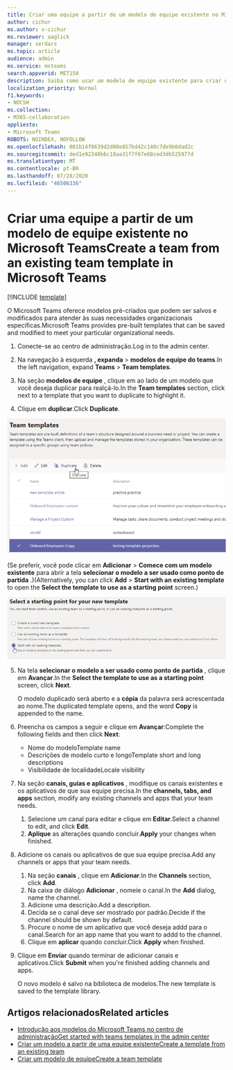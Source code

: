 ```yaml
---
title: Criar uma equipe a partir de um modelo de equipe existente no Microsoft Teams
author: cichur
ms.author: v-cichur
ms.reviewer: aaglick
manager: serdars
ms.topic: article
audience: admin
ms.service: msteams
search.appverid: MET150
description: Saiba como usar um modelo de equipe existente para criar uma nova equipe no Microsoft Teams.
localization_priority: Normal
f1.keywords:
- NOCSH
ms.collection:
- M365-collaboration
appliesto:
- Microsoft Teams
ROBOTS: NOINDEX, NOFOLLOW
ms.openlocfilehash: 001b14f0639d2d00e857bd42c140c7de9b0dad2c
ms.sourcegitcommit: ded1e92348b6c18aa31f7f67e68ced3db525977d
ms.translationtype: MT
ms.contentlocale: pt-BR
ms.lasthandoff: 07/28/2020
ms.locfileid: "46506336"
---
```

# <a name="create-a-team-from-an-existing-team-template-in-microsoft-teams"></a><span data-ttu-id="e80bb-103">Criar uma equipe a partir de um modelo de equipe existente no Microsoft Teams</span><span class="sxs-lookup"><span data-stu-id="e80bb-103">Create a team from an existing team template in Microsoft Teams</span></span>

[!INCLUDE [template](includes/preview-feature.md)]

<span data-ttu-id="e80bb-104">O Microsoft Teams oferece modelos pré-criados que podem ser salvos e modificados para atender às suas necessidades organizacionais específicas.</span><span class="sxs-lookup"><span data-stu-id="e80bb-104">Microsoft Teams provides pre-built templates that can be saved and modified to meet your particular organizational needs.</span></span>

1. <span data-ttu-id="e80bb-105">Conecte-se ao centro de administração.</span><span class="sxs-lookup"><span data-stu-id="e80bb-105">Log in to the admin center.</span></span>

2. <span data-ttu-id="e80bb-106">Na navegação à esquerda **, expanda**  >  **modelos de equipe do teams**.</span><span class="sxs-lookup"><span data-stu-id="e80bb-106">In the left navigation, expand **Teams** > **Team templates**.</span></span>

3. <span data-ttu-id="e80bb-107">Na seção **modelos de equipe** , clique em ao lado de um modelo que você deseja duplicar para realçá-lo.</span><span class="sxs-lookup"><span data-stu-id="e80bb-107">In the **Team templates** section, click next to a template that you want to duplicate to highlight it.</span></span>

4. <span data-ttu-id="e80bb-108">Clique em **duplicar**.</span><span class="sxs-lookup"><span data-stu-id="e80bb-108">Click **Duplicate**.</span></span>

![Uma imagem da caixa de diálogo modelos de equipe com a caixa de diálogo Adicionar realçada.](media/template-duplicate.png)

<span data-ttu-id="e80bb-110">(Se preferir, você pode clicar em **Adicionar**  >  **Comece com um modelo existente** para abrir a tela **selecionar o modelo a ser usado como ponto de partida** .)</span><span class="sxs-lookup"><span data-stu-id="e80bb-110">(Alternatively, you can click **Add** > **Start with an existing template** to open the **Select the template to use as a starting point** screen.)</span></span>

![Uma imagem da tela de ponto inicial dos modelos de equipe com iniciar com um modelo existente realçado.](media/template-start-existing-template.png)

5. <span data-ttu-id="e80bb-112">Na tela **selecionar o modelo a ser usado como ponto de partida** , clique em **Avançar**.</span><span class="sxs-lookup"><span data-stu-id="e80bb-112">In the **Select the template to use as a starting point** screen, click **Next**.</span></span>

    <span data-ttu-id="e80bb-113">O modelo duplicado será aberto e a **cópia** da palavra será acrescentada ao nome.</span><span class="sxs-lookup"><span data-stu-id="e80bb-113">The duplicated template opens, and the word **Copy** is appended to the name.</span></span>

6. <span data-ttu-id="e80bb-114">Preencha os campos a seguir e clique em **Avançar**:</span><span class="sxs-lookup"><span data-stu-id="e80bb-114">Complete the following fields and then click **Next**:</span></span>
    - <span data-ttu-id="e80bb-115">Nome do modelo</span><span class="sxs-lookup"><span data-stu-id="e80bb-115">Template name</span></span>
    - <span data-ttu-id="e80bb-116">Descrições de modelo curto e longo</span><span class="sxs-lookup"><span data-stu-id="e80bb-116">Template short and long descriptions</span></span>
    - <span data-ttu-id="e80bb-117">Visibilidade de localidade</span><span class="sxs-lookup"><span data-stu-id="e80bb-117">Locale visibility</span></span>  

7. <span data-ttu-id="e80bb-118">Na seção **canais, guias e aplicativos** , modifique os canais existentes e os aplicativos de que sua equipe precisa.</span><span class="sxs-lookup"><span data-stu-id="e80bb-118">In the **channels, tabs, and apps** section, modify any existing channels and apps that your team needs.</span></span>

    1. <span data-ttu-id="e80bb-119">Selecione um canal para editar e clique em **Editar**.</span><span class="sxs-lookup"><span data-stu-id="e80bb-119">Select a channel to edit, and click **Edit**.</span></span>
    2. <span data-ttu-id="e80bb-120">**Aplique** as alterações quando concluir.</span><span class="sxs-lookup"><span data-stu-id="e80bb-120">**Apply** your changes when finished.</span></span>

8. <span data-ttu-id="e80bb-121">Adicione os canais ou aplicativos de que sua equipe precisa.</span><span class="sxs-lookup"><span data-stu-id="e80bb-121">Add any channels or apps that your team needs.</span></span>

    1. <span data-ttu-id="e80bb-122">Na seção **canais** , clique em **Adicionar**.</span><span class="sxs-lookup"><span data-stu-id="e80bb-122">In the **Channels** section, click **Add**.</span></span>
    2. <span data-ttu-id="e80bb-123">Na caixa de diálogo **Adicionar** , nomeie o canal.</span><span class="sxs-lookup"><span data-stu-id="e80bb-123">In the **Add** dialog, name the channel.</span></span>
    3. <span data-ttu-id="e80bb-124">Adicione uma descrição.</span><span class="sxs-lookup"><span data-stu-id="e80bb-124">Add a description.</span></span>
    4. <span data-ttu-id="e80bb-125">Decida se o canal deve ser mostrado por padrão.</span><span class="sxs-lookup"><span data-stu-id="e80bb-125">Decide if the channel should be shown by default.</span></span>
    5. <span data-ttu-id="e80bb-126">Procure o nome de um aplicativo que você deseja addd para o canal.</span><span class="sxs-lookup"><span data-stu-id="e80bb-126">Search for an app name that you want to addd to the channel.</span></span>
    6. <span data-ttu-id="e80bb-127">Clique em **aplicar** quando concluir.</span><span class="sxs-lookup"><span data-stu-id="e80bb-127">Click **Apply** when finished.</span></span>

7. <span data-ttu-id="e80bb-128">Clique em **Enviar** quando terminar de adicionar canais e aplicativos.</span><span class="sxs-lookup"><span data-stu-id="e80bb-128">Click **Submit** when you're finished adding channels and apps.</span></span>

    <span data-ttu-id="e80bb-129">O novo modelo é salvo na biblioteca de modelos.</span><span class="sxs-lookup"><span data-stu-id="e80bb-129">The new template is saved to the template library.</span></span>

## <a name="related-articles"></a><span data-ttu-id="e80bb-130">Artigos relacionados</span><span class="sxs-lookup"><span data-stu-id="e80bb-130">Related articles</span></span>

- [<span data-ttu-id="e80bb-131">Introdução aos modelos do Microsoft Teams no centro de administração</span><span class="sxs-lookup"><span data-stu-id="e80bb-131">Get started with teams templates in the admin center</span></span>](get-started-with-teams-templates-in-the-admin-console.md)
- [<span data-ttu-id="e80bb-132">Criar um modelo a partir de uma equipe existente</span><span class="sxs-lookup"><span data-stu-id="e80bb-132">Create a template from an existing team </span></span>](create-team-from-existing-team.md)
- [<span data-ttu-id="e80bb-133">Criar um modelo de equipe</span><span class="sxs-lookup"><span data-stu-id="e80bb-133">Create a team template</span></span>](create-a-team-template.md)